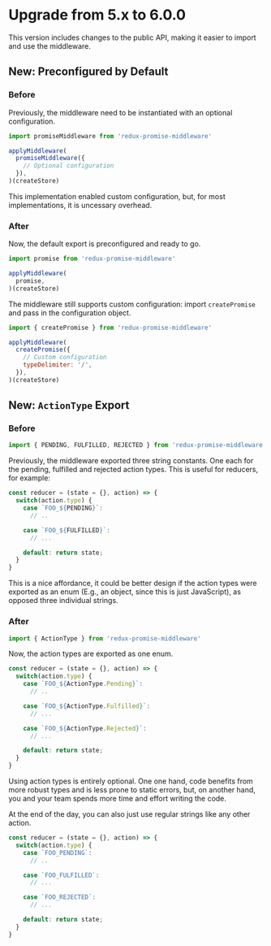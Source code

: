 # Upgrade from 5.x to 6.0.0

This version includes changes to the public API, making it easier to import and use the middleware.

## New: Preconfigured by Default

### Before

Previously, the middleware need to be instantiated with an optional configuration.

```javascript
import promiseMiddleware from 'redux-promise-middleware'

applyMiddleware(
  promiseMiddleware({
    // Optional configuration
  }),
)(createStore)
```

This implementation enabled custom configuration, but, for most implementations, it is uncessary overhead.

### After

Now, the default export is preconfigured and ready to go.

```javascript
import promise from 'redux-promise-middleware'

applyMiddleware(
  promise,
)(createStore)
```

The middleware still supports custom configuration: import `createPromise` and pass in the configuration object.

```javascript
import { createPromise } from 'redux-promise-middleware'

applyMiddleware(
  createPromise({
    // Custom configuration
    typeDelimiter: '/',
  }),
)(createStore)
```

## New: `ActionType` Export

### Before

```javascript
import { PENDING, FULFILLED, REJECTED } from 'redux-promise-middleware'
```

Previously, the middleware exported three string constants. One each for the pending, fulfilled and rejected action types. This is useful for reducers, for example:

```javascript
const reducer = (state = {}, action) => {
  switch(action.type) {
    case `FOO_${PENDING}`:
      // ..

    case `FOO_${FULFILLED}`:
      // ...

    default: return state;
  }
}
```

This is a nice affordance, it could be better design if the action types were exported as an enum \(E.g., an object, since this is just JavaScript\), as opposed three individual strings.

### After

```javascript
import { ActionType } from 'redux-promise-middleware'
```

Now, the action types are exported as one enum.

```javascript
const reducer = (state = {}, action) => {
  switch(action.type) {
    case `FOO_${ActionType.Pending}`:
      // ..

    case `FOO_${ActionType.Fulfilled}`:
      // ...

    case `FOO_${ActionType.Rejected}`:
      // ...

    default: return state;
  }
}
```

Using action types is entirely optional. One one hand, code benefits from more robust types and is less prone to static errors, but, on another hand, you and your team spends more time and effort writing the code.

At the end of the day, you can also just use regular strings like any other action.

```javascript
const reducer = (state = {}, action) => {
  switch(action.type) {
    case `FOO_PENDING`:
      // ..

    case `FOO_FULFILLED`:
      // ...

    case `FOO_REJECTED`:
      // ...

    default: return state;
  }
}
```

